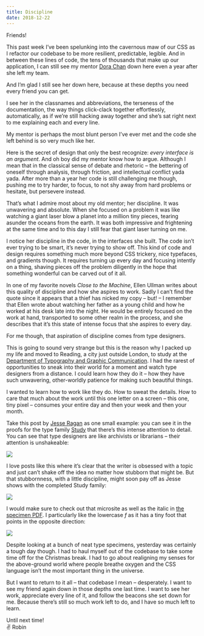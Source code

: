 ```yaml
---
title: Discipline
date: 2018-12-22
---
```


Friends!

This past week I’ve been spelunking into the cavernous maw of our CSS as I refactor our codebase to be more resilient, predictable, legible. And in between these lines of code, the tens of thousands that make up our application, I can still see my mentor [Dora Chan](https://twitter.com/doralchan?lang=en) down here even a year after she left my team.

And I’m glad I still see her down here, because at these depths you need every friend you can get.

I see her in the classnames and abbreviations, the terseness of the documentation, the way things click-clack together effortlessly, automatically, as if we’re still hacking away together and she’s sat right next to me explaining each and every line.

My mentor is perhaps the most blunt person I’ve ever met and the code she left behind is so very much like her.

Here is the secret of design that only the best recognize: _every interface is an argument_. And oh boy did my mentor know how to argue. Although I mean that in the classical sense of debate and rhetoric – the bettering of oneself through analysis, through friction, and intellectual conflict yada yada. After more than a year her code is still challenging me though, pushing me to try harder, to focus, to not shy away from hard problems or hesitate, but persevere instead.

That’s what I admire most about my old mentor; her discipline. It was unwavering and absolute. When she focused on a problem it was like watching a giant laser blow a planet into a million tiny pieces, tearing asunder the oceans from the earth. It was both impressive and frightening at the same time and to this day I still fear that giant laser turning on me.

I notice her discipline in the code, in the interfaces she built. The code isn’t ever trying to be smart, it’s never trying to show off. This kind of code and design requires something much more beyond CSS trickery, nice typefaces, and gradients though. It requires turning up every day and focusing intently on a thing, shaving pieces off the problem diligently in the hope that something wonderful can be carved out of it all.

In one of my favorite novels _Close to the Machine_, Ellen Ullman writes about this quality of discipline and how she aspires to work. Sadly I can’t find the quote since it appears that a thief has nicked my copy – but! – I remember that Ellen wrote about watching her father as a young child and how he worked at his desk late into the night. He would be entirely focused on the work at hand, transported to some other realm in the process, and she describes that it’s this state of intense focus that she aspires to every day.

For me though, that aspiration of discipline comes from type designers.

This is going to sound very strange but this is the reason why I packed up my life and moved to Reading, a city just outside London, to study at the [Department of Typography and Graphic Communication](http://www.reading.ac.uk/typography/). I had the rarest of opportunities to sneak into their world for a moment and watch type designers from a distance. I could learn how they do it – how they have such unwavering, other-worldly patience for making such beautiful things.

I wanted to learn how to work like they do. How to sweat the details. How to care that much about the work until this one letter on a screen – this one, tiny pixel – consumes your entire day and then your week and then your month.

Take this post by [Jesse Ragan](https://xyztype.com/news/posts/design-notes-study) as one small example: you can see it in the proofs for the type family [Study](https://xyztype.com/fonts/study) that there’s this intense attention to detail. You can see that type designers are like archivists or librarians – their attention is unshakeable:

![](https://buttondown.s3.us-west-2.amazonaws.com/images/18f9a15c-647e-4a16-8ad8-684f3f3ca2e4.jpg)

I love posts like this where it’s clear that the writer is obsessed with a topic and just can’t shake off the idea no matter how stubborn that might be. But that stubbornness, with a little discipline, might soon pay off as Jesse shows with the completed Study family:

![](https://buttondown.s3.us-west-2.amazonaws.com/images/21a777ba-0164-4ea6-bf02-6b75e7bb3746.png)

I would make sure to check out that microsite as well as the italic in [the specimen PDF](https://xyztype.com/uploads/600006/1542260645355/XYZ_Type_Study.pdf). I particularly like the lowercase _f_ as it has a tiny foot that points in the opposite direction:

![](https://buttondown.s3.us-west-2.amazonaws.com/images/1c89301f-6693-48c1-bb10-8e6a8c74a0ff.png)

Despite looking at a bunch of neat type specimens, yesterday was certainly a tough day though. I had to haul myself out of the codebase to take some time off for the Christmas break. I had to go about realigning my senses for the above-ground world where people breathe oxygen and the CSS language isn’t the most important thing in the universe.

But I want to return to it all – that codebase I mean – desperately. I want to see my friend again down in those depths one last time. I want to see her work, appreciate every line of it, and follow the beacons she set down for me. Because there’s still so much work left to do, and I have so much left to learn.

Until next time! <br />
✌️ Robin

<br />
<br />
<br />
<br />
